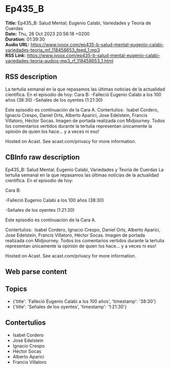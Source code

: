 # Ep435_B  
**Title:** Ep435_B: Salud Mental; Eugenio Calabi, Variedades y Teoría de Cuerdas  
**Date:** Thu, 26 Oct 2023 20:56:18 +0200  
**Duration:** 01:39:30  
**Audio URL:** https://www.ivoox.com/ep435-b-salud-mental-eugenio-calabi-variedades-teoria_mf_118458653_feed_1.mp3  
**RSS Link:** https://www.ivoox.com/ep435-b-salud-mental-eugenio-calabi-variedades-teoria-audios-mp3_rf_118458653_1.html  

## RSS description
La tertulia semanal en la que repasamos las últimas noticias de la actualidad científica. En el episodio de hoy:
Cara B:
-Falleció Eugenio Calabi a los 100 años (38:30)
-Señales de los oyentes (1:21:30)

Este episodio es continuación de la Cara A.
Contertulios:  Isabel Cordero, Ignacio Crespo, Daniel Orts, Alberto Aparici, Jose Edelstein, Francis Villatoro, Héctor Socas. Imagen de portada realizada con Midjourney. Todos los comentarios vertidos durante la tertulia representan únicamente la opinión de quien los hace... y a veces ni eso!


 Hosted on Acast. See acast.com/privacy for more information.

## CBInfo raw description
Ep435_B: Salud Mental; Eugenio Calabi, Variedades y Teoría de Cuerdas
La tertulia semanal en la que repasamos las últimas noticias de la actualidad científica. En el episodio de hoy:

Cara B:

-Falleció Eugenio Calabi a los 100 años (38:30)

-Señales de los oyentes (1:21:30)



Este episodio es continuación de la Cara A.

Contertulios:  Isabel Cordero, Ignacio Crespo, Daniel Orts, Alberto Aparici, Jose Edelstein, Francis Villatoro, Héctor Socas. Imagen de portada realizada con Midjourney. Todos los comentarios vertidos durante la tertulia representan únicamente la opinión de quien los hace... y a veces ni eso!





 Hosted on Acast. See acast.com/privacy for more information.




## Web parse content


## Topics
- {'title': 'Falleció Eugenio Calabi a los 100 años', 'timestamp': '38:30'}
- {'title': 'Señales de los oyentes', 'timestamp': '1:21:30'}
## Contertulios
- Isabel Cordero
- José Edelstein
- Ignacio Crespo
- Héctor Socas
- Alberto Aparici
- Francis Villatoro